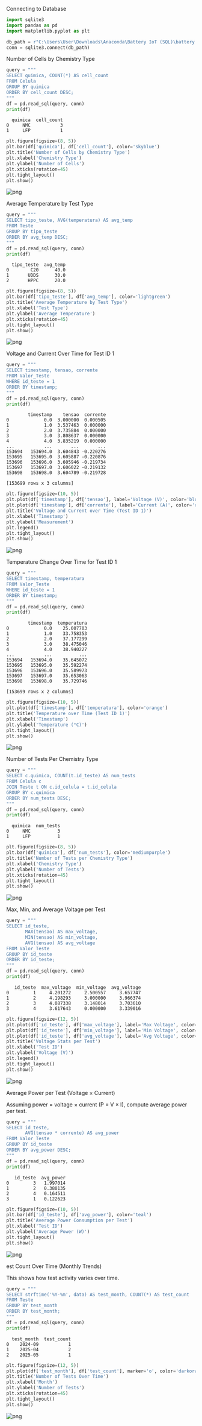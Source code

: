 Connecting to Database


```python
import sqlite3
import pandas as pd
import matplotlib.pyplot as plt

db_path = r"C:\Users\User\Downloads\Anaconda\Battery IoT (SQL)\battery.sqlite"
conn = sqlite3.connect(db_path)

```

Number of Cells by Chemistry Type


```python
query = """
SELECT quimica, COUNT(*) AS cell_count
FROM Celula
GROUP BY quimica
ORDER BY cell_count DESC;
"""
df = pd.read_sql(query, conn)
print(df)
```

      quimica  cell_count
    0     NMC           3
    1     LFP           1
    


```python
plt.figure(figsize=(8, 5))
plt.bar(df['quimica'], df['cell_count'], color='skyblue')
plt.title('Number of Cells by Chemistry Type')
plt.xlabel('Chemistry Type')
plt.ylabel('Number of Cells')
plt.xticks(rotation=45)
plt.tight_layout()
plt.show()
```


    
![png](output_4_0.png)
    


Average Temperature by Test Type


```python
query = """
SELECT tipo_teste, AVG(temperatura) AS avg_temp
FROM Teste
GROUP BY tipo_teste
ORDER BY avg_temp DESC;
"""
df = pd.read_sql(query, conn)
print(df)
```

      tipo_teste  avg_temp
    0        C20      40.0
    1       UDDS      30.0
    2       HPPC      20.0
    


```python
plt.figure(figsize=(8, 5))
plt.bar(df['tipo_teste'], df['avg_temp'], color='lightgreen')
plt.title('Average Temperature by Test Type')
plt.xlabel('Test Type')
plt.ylabel('Average Temperature')
plt.xticks(rotation=45)
plt.tight_layout()
plt.show()
```


    
![png](output_7_0.png)
    


Voltage and Current Over Time for Test ID 1


```python
query = """
SELECT timestamp, tensao, corrente
FROM Valor_Teste
WHERE id_teste = 1
ORDER BY timestamp;
"""
df = pd.read_sql(query, conn)
print(df)
```

            timestamp    tensao  corrente
    0             0.0  3.000000  0.000505
    1             1.0  3.537463  0.000000
    2             2.0  3.735884  0.000000
    3             3.0  3.808637  0.000000
    4             4.0  3.835219  0.000000
    ...           ...       ...       ...
    153694   153694.0  3.604843 -0.220276
    153695   153695.0  3.605887 -0.220876
    153696   153696.0  3.605946 -0.219734
    153697   153697.0  3.606022 -0.219132
    153698   153698.0  3.604789 -0.219728
    
    [153699 rows x 3 columns]
    


```python
plt.figure(figsize=(10, 5))
plt.plot(df['timestamp'], df['tensao'], label='Voltage (V)', color='blue')
plt.plot(df['timestamp'], df['corrente'], label='Current (A)', color='red')
plt.title('Voltage and Current over Time (Test ID 1)')
plt.xlabel('Timestamp')
plt.ylabel('Measurement')
plt.legend()
plt.tight_layout()
plt.show()
```


    
![png](output_10_0.png)
    


Temperature Change Over Time for Test ID 1


```python
query = """
SELECT timestamp, temperatura
FROM Valor_Teste
WHERE id_teste = 1
ORDER BY timestamp;
"""
df = pd.read_sql(query, conn)
print(df)
```

            timestamp  temperatura
    0             0.0    25.007703
    1             1.0    33.758353
    2             2.0    37.177299
    3             3.0    38.475046
    4             4.0    38.940227
    ...           ...          ...
    153694   153694.0    35.645072
    153695   153695.0    35.592274
    153696   153696.0    35.589973
    153697   153697.0    35.653063
    153698   153698.0    35.729746
    
    [153699 rows x 2 columns]
    


```python
plt.figure(figsize=(10, 5))
plt.plot(df['timestamp'], df['temperatura'], color='orange')
plt.title('Temperature over Time (Test ID 1)')
plt.xlabel('Timestamp')
plt.ylabel('Temperature (°C)')
plt.tight_layout()
plt.show()
```


    
![png](output_13_0.png)
    


Number of Tests Per Chemistry Type


```python
query = """
SELECT c.quimica, COUNT(t.id_teste) AS num_tests
FROM Celula c
JOIN Teste t ON c.id_celula = t.id_celula
GROUP BY c.quimica
ORDER BY num_tests DESC;
"""
df = pd.read_sql(query, conn)
print(df)
```

      quimica  num_tests
    0     NMC          3
    1     LFP          1
    


```python
plt.figure(figsize=(8, 5))
plt.bar(df['quimica'], df['num_tests'], color='mediumpurple')
plt.title('Number of Tests per Chemistry Type')
plt.xlabel('Chemistry Type')
plt.ylabel('Number of Tests')
plt.xticks(rotation=45)
plt.tight_layout()
plt.show()
```


    
![png](output_16_0.png)
    


Max, Min, and Average Voltage per Test


```python
query = """
SELECT id_teste,
       MAX(tensao) AS max_voltage,
       MIN(tensao) AS min_voltage,
       AVG(tensao) AS avg_voltage
FROM Valor_Teste
GROUP BY id_teste
ORDER BY id_teste;
"""
df = pd.read_sql(query, conn)
print(df)
```

       id_teste  max_voltage  min_voltage  avg_voltage
    0         1     4.201272     2.500557     3.657747
    1         2     4.198293     3.000000     3.966374
    2         3     4.087338     3.148014     3.703610
    3         4     3.617643     0.000000     3.339016
    


```python
plt.figure(figsize=(12, 5))
plt.plot(df['id_teste'], df['max_voltage'], label='Max Voltage', color='green')
plt.plot(df['id_teste'], df['min_voltage'], label='Min Voltage', color='red')
plt.plot(df['id_teste'], df['avg_voltage'], label='Avg Voltage', color='blue')
plt.title('Voltage Stats per Test')
plt.xlabel('Test ID')
plt.ylabel('Voltage (V)')
plt.legend()
plt.tight_layout()
plt.show()
```


    
![png](output_19_0.png)
    


Average Power per Test (Voltage × Current)

Assuming power = voltage × current (P = V × I), compute average power per test.


```python
query = """
SELECT id_teste,
       AVG(tensao * corrente) AS avg_power
FROM Valor_Teste
GROUP BY id_teste
ORDER BY avg_power DESC;
"""
df = pd.read_sql(query, conn)
print(df)
```

       id_teste  avg_power
    0         3   1.997014
    1         2   0.380135
    2         4   0.164511
    3         1   0.122623
    


```python
plt.figure(figsize=(10, 5))
plt.bar(df['id_teste'], df['avg_power'], color='teal')
plt.title('Average Power Consumption per Test')
plt.xlabel('Test ID')
plt.ylabel('Average Power (W)')
plt.tight_layout()
plt.show()
```


    
![png](output_22_0.png)
    


est Count Over Time (Monthly Trends)

This shows how test activity varies over time.


```python
query = """
SELECT strftime('%Y-%m', data) AS test_month, COUNT(*) AS test_count
FROM Teste
GROUP BY test_month
ORDER BY test_month;
"""
df = pd.read_sql(query, conn)
print(df)
```

      test_month  test_count
    0    2024-09           1
    1    2025-04           2
    2    2025-05           1
    


```python
plt.figure(figsize=(12, 5))
plt.plot(df['test_month'], df['test_count'], marker='o', color='darkorange')
plt.title('Number of Tests Over Time')
plt.xlabel('Month')
plt.ylabel('Number of Tests')
plt.xticks(rotation=45)
plt.tight_layout()
plt.show()
```


    
![png](output_25_0.png)
    


